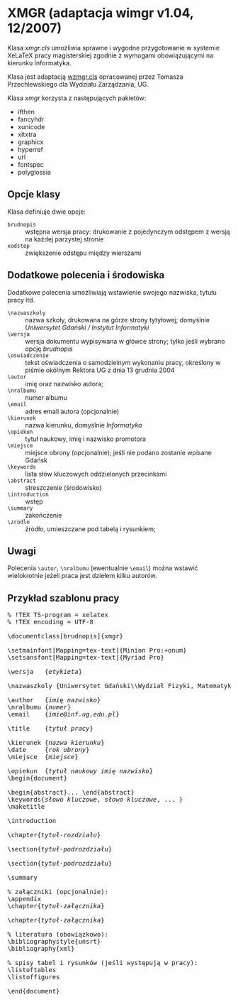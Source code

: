 # XMGR (adaptacja wimgr v1.04, 12/2007)

Klasa *xmgr.cls* umożliwia sprawne i wygodne przygotowanie w systemie
XeLaTeX pracy magisterskiej zgodnie z wymogami obowiązującymi na
kierunku Informatyka.

Klasa jest adaptacją
[wzmgr.cls](http://gnu.univ.gda.pl/~tomasz/prog/tex/wzmgr/wzmgr.html)
opracowanej przez Tomasza Przechlewskiego dla Wydziału Zarządzania, UG.

Klasa *xmgr* korzysta z następujących pakietów:

* ifthen
* fancyhdr
* xunicode
* xltxtra
* graphicx
* hyperref
* url
* fontspec
* polyglossia

## Opcje klasy

Klasa definiuje dwie opcje:

<dl>
<dt><code>brudnopis</code></dt>
<dd>wstępna wersja pracy: drukowanie z pojedynczym odstępem
z wersją na każdej parzystej stronie</dd>

<dt><code>xodstep</code></dt>
<dd>zwiększenie odstępu między wierszami</dd>
</dl>

## Dodatkowe polecenia i środowiska

Dodatkowe polecenia umożliwiają wstawienie swojego nazwiska,
tytułu pracy itd.

<dl>
<dt><code>\nazwaszkoly</code></dt>
<dd>nazwa szkoły, drukowana na górze strony tytyłowej;
domyślnie <em>Uniwersytet Gdański / Instytut Informatyki</em>
</dd>

<dt><code>\wersja</code></dt>
<dd>wersja dokumentu wypisywana w główce strony;
tylko jeśli wybrano opcję <em>brudnopis</em></dd>

<dt><code>\oswiadczenie</code></dt>
<dd>tekst oświadczenia o samodzielnym wykonaniu pracy, określony
w piśmie okólnym Rektora UG z dnia 13 grudnia 2004</dd>

<dt><code>\autor</code></dt>
<dd>imię oraz nazwisko autora;</dd>

<dt><code>\nralbumu</code></dt>
<dd>numer albumu</dd>

<dt><code>\email</code></dt> 
<dd>adres email autora (opcjonalnie)</dd>

<dt><code>\kierunek</code></dt>
<dd>nazwa kierunku, domyślnie <em>Informatyka</em></dd>

<dt><code>\opiekun</code></dt>
<dd>tytuł naukowy, imię i nazwisko promotora</dd>

<dt><code>\miejsce</code></dt>
<dd>miejsce obrony (opcjonalnie); jeśli nie podano 
zostanie wpisane Gdańsk</dd>

<dt><code>\keywords</code></dt>
<dd>lista słów kluczowych oddzielonych przecinkami</dd>

<dt><code>\abstract</code></dt> 
<dd>streszczenie (środowisko)</dd>

<dt><code>\introduction</code></dt> 
<dd>wstęp</dd>

<dt><code>\summary</code></dt> 
<dd>zakończenie</dd>

<dt><code>\zrodlo</code></dt> 
<dd>źródło, umieszczane pod tabelą i rysunkiem;</dd>
</dl>

## Uwagi

Polecenia `\autor`, `\nralbumu` (ewentualnie
`\email`) można wstawić wielokrotnie jeżeli praca jest
dziełem kilku autorów.

## Przykład szablonu pracy

<pre>% !TEX TS-program = xelatex
% !TEX encoding = UTF-8

\documentclass[brudnopis]{xmgr}

\setmainfont[Mapping=tex-text]{Minion Pro:+onum}
\setsansfont[Mapping=tex-text]{Myriad Pro}

\wersja   {<em>etykieta</em>}

\nazwaszkoly {Uniwersytet Gdański\\Wydział Fizyki, Matematyki i Informatyki}

\author   {<em>imię nazwisko</em>}
\nralbumu {<em>numer</em>}
\email    {<em>imie@inf.ug.edu.pl</em>}

\title    {<em>tytuł pracy</em>}

\kierunek {<em>nazwa kierunku</em>}
\date     {<em>rok obrony</em>}
\miejsce  {<em>miejsce</em>}

\opiekun  {<em>tytuł naukowy imię nazwisko</em>}
\begin{document}

\begin{abstract}... \end{abstract}
\keywords{<em>słowo kluczowe</em>, <em>słowo kluczowe</em>, ... }
\maketitle

\introduction

\chapter{<em>tytuł-rozdziału</em>}

\section{<em>tytuł-podrozdziału</em>}

\section{<em>tytuł-podrozdziału</em>}

\summary

% załączniki (opcjonalnie):
\appendix
\chapter{<em>tytuł-załącznika</em>}

\chapter{<em>tytuł-załącznika</em>}

% literatura (obowiązkowo):
\bibliographystyle{unsrt}
\bibliography{xml}

% spisy tabel i rysunków (jeśli występują w pracy):
\listoftables
\listoffigures

\end{document}
</pre>
